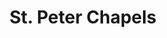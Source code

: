 ---
title: "St. Peter Chapels"
url: /quezon-city/st-peter-chapels-quezon-avenue/
shop: funeral directors
---